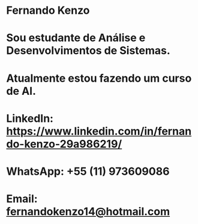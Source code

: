 # Fernando Kenzo
# Sou estudante de Análise e Desenvolvimentos de Sistemas.
# Atualmente estou fazendo um curso de AI.

# LinkedIn: https://www.linkedin.com/in/fernando-kenzo-29a986219/
# WhatsApp: +55 (11) 973609086
# Email: fernandokenzo14@hotmail.com

